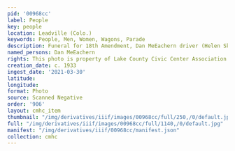 ```yaml
---
pid: '00968cc'
label: People
key: people
location: Leadville (Colo.)
keywords: People, Men, Women, Wagons, Parade
description: Funeral for 18th Amendment, Dan MeEachern driver (Helen Skala collection)
named_persons: Dan MeEachern
rights: This photo is property of Lake County Civic Center Association.
creation_date: c. 1933
ingest_date: '2021-03-30'
latitude: 
longitude: 
format: Photo
source: Scanned Negative
order: '906'
layout: cmhc_item
thumbnail: "/img/derivatives/iiif/images/00968cc/full/250,/0/default.jpg"
full: "/img/derivatives/iiif/images/00968cc/full/1140,/0/default.jpg"
manifest: "/img/derivatives/iiif/00968cc/manifest.json"
collection: cmhc
---
```

